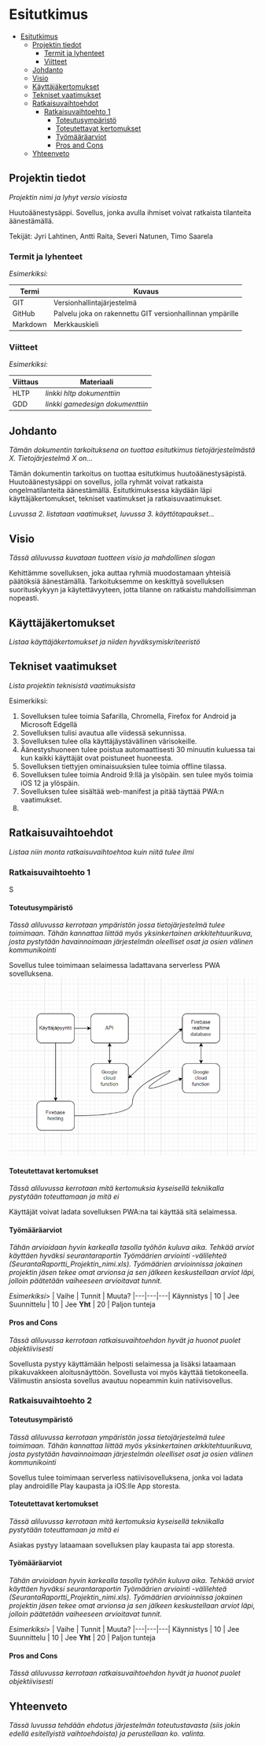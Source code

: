 # Esitutkimus

- [Esitutkimus](#esitutkimus)
  - [Projektin tiedot](#projektin-tiedot)
    - [Termit ja lyhenteet](#termit-ja-lyhenteet)
    - [Viitteet](#viitteet)
  - [Johdanto](#johdanto)
  - [Visio](#visio)
  - [Käyttäjäkertomukset](#k%C3%A4ytt%C3%A4j%C3%A4kertomukset)
  - [Tekniset vaatimukset](#tekniset-vaatimukset)
  - [Ratkaisuvaihtoehdot](#ratkaisuvaihtoehdot)
    - [Ratkaisuvaihtoehto 1](#ratkaisuvaihtoehto-1)
      - [Toteutusympäristö](#toteutusymp%C3%A4rist%C3%B6)
      - [Toteutettavat kertomukset](#toteutettavat-kertomukset)
      - [Työmääräarviot](#ty%C3%B6m%C3%A4%C3%A4r%C3%A4arviot)
      - [Pros and Cons](#pros-and-cons)
  - [Yhteenveto](#yhteenveto)

## Projektin tiedot

_Projektin nimi ja lyhyt versio visiosta_

Huutoäänestysäppi. Sovellus, jonka avulla ihmiset voivat ratkaista tilanteita äänestämällä.

Tekijät: Jyri Lahtinen, Antti Raita, Severi Natunen, Timo Saarela

### Termit ja lyhenteet

_Esimerkiksi:_

| Termi    | Kuvaus                                                    |
| -------- | --------------------------------------------------------- |
| GIT      | Versionhallintajärjestelmä                                |
| GitHub   | Palvelu joka on rakennettu GIT versionhallinnan ympärille |
| Markdown | Merkkauskieli                                             |

### Viitteet

_Esimerkiksi:_

| Viittaus | Materiaali                       |
| -------- | -------------------------------- |
| HLTP     | _linkki hltp dokumenttiin_       |
| GDD      | _linkki gamedesign dokumenttiin_ |

## Johdanto

_Tämän dokumentin tarkoituksena on tuottaa esitutkimus tietojärjestelmästä X. Tietojärjestelmä X on..._

Tämän dokumentin tarkoitus on tuottaa esitutkimus huutoäänestysäpistä. Huutoäänestysäppi on sovellus, jolla ryhmät voivat ratkaista ongelmatilanteita äänestämällä. Esitutkimuksessa käydään läpi käyttäjäkertomukset, tekniset vaatimukset ja ratkaisuvaatimukset.

_Luvussa 2. listataan vaatimukset, luvussa 3. käyttötapaukset..._

## Visio

_Tässä aliluvussa kuvataan tuotteen visio ja mahdollinen slogan_

Kehittämme sovelluksen, joka auttaa ryhmiä muodostamaan yhteisiä päätöksiä äänestämällä. Tarkoituksemme on keskittyä sovelluksen suorituskykyyn ja käytettävyyteen, jotta tilanne on ratkaistu mahdollisimman nopeasti.

## Käyttäjäkertomukset

_Listaa käyttäjäkertomukset ja niiden hyväksymiskriteeristö_

## Tekniset vaatimukset

_Lista projektin teknisistä vaatimuksista_

Esimerkiksi:

1. Sovelluksen tulee toimia Safarilla, Chromella, Firefox for Android ja Microsoft Edgellä
2. Sovelluksen tulisi avautua alle viidessä sekunnissa.
3. Sovelluksen tulee olla käyttäjäystävällinen värisokeille.
4. Äänestyshuoneen tulee poistua automaattisesti 30 minuutin kuluessa tai kun kaikki käyttäjät ovat poistuneet huoneesta.
5. Sovelluksen tiettyjen ominaisuuksien tulee toimia offline tilassa.
6. Sovelluksen tulee toimia Android 9:llä ja ylsöpäin. sen tulee myös toimia iOS 12 ja ylöspäin.
7. Sovelluksen tulee sisältää web-manifest ja pitää täyttää PWA:n vaatimukset.
8.

## Ratkaisuvaihtoehdot

_Listaa niin monta ratkaisuvaihtoehtoa kuin niitä tulee ilmi_

### Ratkaisuvaihtoehto 1

S

#### Toteutusympäristö

_Tässä aliluvussa kerrotaan ympäristön jossa tietojärjestelmä tulee toimimaan. Tähän kannattaa liittää myös yksinkertainen arkkitehtuurikuva, josta pystytään havainnoimaan järjestelmän oleelliset osat ja osien välinen kommunikointi_

Sovellus tulee toimimaan selaimessa ladattavana serverless PWA sovelluksena. ![Arkkitehtuurikuva](pwa-architecture.png)

#### Toteutettavat kertomukset

_Tässä aliluvussa kerrotaan mitä kertomuksia kyseisellä tekniikalla pystytään toteuttamaan ja mitä ei_

Käyttäjät voivat ladata sovelluksen PWA:na tai käyttää sitä selaimessa.

#### Työmääräarviot

_Tähän arvioidaan hyvin karkealla tasolla työhön kuluva aika. Tehkää arviot käyttäen hyväksi seurantaraportin Työmäärien arviointi -välilehteä (SeurantaRaportti_Projektin_nimi.xls). Työmäärien arvioinnissa jokainen projektin jäsen tekee omat arvionsa ja sen jälkeen keskustellaan arviot läpi, jolloin päätetään vaiheeseen arvioitavat tunnit._

_Esimerkiksi_>
| Vaihe | Tunnit | Muuta?
|---|---|---|
Käynnistys | 10 | Jee
Suunnittelu | 10 | Jee
**Yht** | 20 | Paljon tunteja

#### Pros and Cons

_Tässä aliluvussa kerrotaan ratkaisuvaihtoehdon hyvät ja huonot puolet objektiivisesti_

Sovellusta pystyy käyttämään helposti selaimessa ja lisäksi lataamaan pikakuvakkeen aloitusnäyttöön. Sovellusta voi myös käyttää tietokoneella. Välimustin ansiosta sovellus avautuu nopeammin kuin natiivisovellus.

### Ratkaisuvaihtoehto 2

#### Toteutusympäristö

_Tässä aliluvussa kerrotaan ympäristön jossa tietojärjestelmä tulee toimimaan. Tähän kannattaa liittää myös yksinkertainen arkkitehtuurikuva, josta pystytään havainnoimaan järjestelmän oleelliset osat ja osien välinen kommunikointi_

Sovellus tulee toimimaan serverless natiivisovelluksena, jonka voi ladata play androidille Play kaupasta ja iOS:lle App storesta.

#### Toteutettavat kertomukset

_Tässä aliluvussa kerrotaan mitä kertomuksia kyseisellä tekniikalla pystytään toteuttamaan ja mitä ei_

Asiakas pystyy lataamaan sovelluksen play kaupasta tai app storesta.

#### Työmääräarviot

_Tähän arvioidaan hyvin karkealla tasolla työhön kuluva aika. Tehkää arviot käyttäen hyväksi seurantaraportin Työmäärien arviointi -välilehteä (SeurantaRaportti_Projektin_nimi.xls). Työmäärien arvioinnissa jokainen projektin jäsen tekee omat arvionsa ja sen jälkeen keskustellaan arviot läpi, jolloin päätetään vaiheeseen arvioitavat tunnit._

_Esimerkiksi_>
| Vaihe | Tunnit | Muuta?
|---|---|---|
Käynnistys | 10 | Jee
Suunnittelu | 10 | Jee
**Yht** | 20 | Paljon tunteja

#### Pros and Cons

_Tässä aliluvussa kerrotaan ratkaisuvaihtoehdon hyvät ja huonot puolet objektiivisesti_

## Yhteenveto

_Tässä luvussa tehdään ehdotus järjestelmän toteutustavasta (siis jokin edellä esitellyistä vaihtoehdoista) ja perustellaan ko. valinta._
